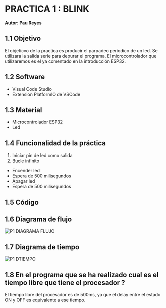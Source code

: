 # **PRACTICA 1 : BLINK**
**Autor: Pau Reyes**
## 1.1 Objetivo
El objeticvo de la practica es producir el parpadeo periodico de un led. Se utilizara la salida serie para depurar el programa.
El microcontrolador que utilizaremos es el ya comentado en la introducción ESP32.
## 1.2 Software
- Visual Code Studio
- Extensión PlatformIO de VSCode
## 1.3 Material
- Microcontrolador ESP32
- Led
## 1.4 Funcionalidad de la práctica
1. Iniciar pin de led como salida
2. Bucle infinito
  - Encender led
  - Espera de 500 milisegundos
  - Apagar led
  - Espera de 500 milisegundos
## 1.5 Código
## 1.6 Diagrama de flujo
![P1 DIAGRAMA FLUJO ](https://github.com/PauReyes999/P1/assets/160532556/fbae62aa-576c-42d4-9d57-0dce936dfb83)
## 1.7 Diagrama de tiempo
![P1 DTIEMPO](https://github.com/PauReyes999/P1/assets/160532556/d5f41c9f-a6f7-4410-b183-2ba94468facd)
## 1.8 En el programa que se ha realizado cual es el tiempo libre que tiene el procesador ?
El tiempo libre del procesador es de 500ms, ya que el delay entre el estado ON y OFF es equivalente a ese tiempo.

